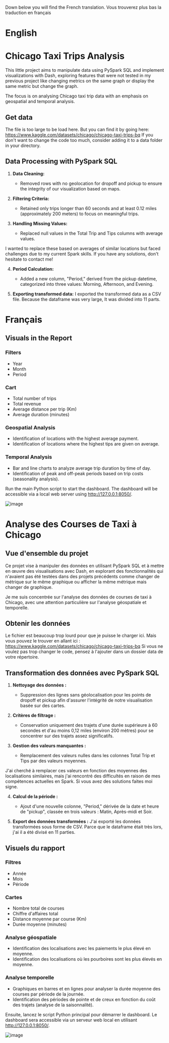 Down below you will find the French translation.
Vous trouverez plus bas la traduction en français
# English

# Chicago Taxi Trips Analysis

This little project aims to manipulate data using PySpark SQL and implement visualizations with Dash, exploring features that were not tested in my previous project like changing metrics on the same graph or display the same metric but change the graph. 

The focus is on analysing Chicago taxi trip data with an emphasis on geospatial and temporal analysis.

## Get data

The file is too large to be load here. But you can find it by going here: https://www.kaggle.com/datasets/chicago/chicago-taxi-trips-bq
If you don't want to change the code too much, consider adding it to a data folder in your directory.

## Data Processing with PySpark SQL

1. **Data Cleaning:**
   - Removed rows with no geolocation for dropoff and pickup to ensure the integrity of our visualization based on maps.

2. **Filtering Criteria:**
   - Retained only trips longer than 60 seconds and at least 0.12 miles (approximately 200 meters) to focus on meaningful trips.

3. **Handling Missing Values:**
   - Replaced null values in the Total Trip and Tips columns with average values. 

I wanted to replace these based on averages of similar locations but faced challenges due to my current Spark skills. If you have any solutions, don't hesitate to contact me!

4. **Period Calculation:**
   - Added a new column, "Period," derived from the pickup datetime, categorized into three values: Morning, Afternoon, and Evening.

5. **Exporting transformed data:**
   I exported the transformed data as a CSV file. Because the dataframe was very large, It was divided into 11 parts.
# Français

## Visuals in the Report

### Filters
- Year
- Month
- Period

### Cart
- Total number of trips
- Total revenue
- Average distance per trip (Km)
- Average duration (minutes)

### Geospatial Analysis
- Identification of locations with the highest average payment.
- Identification of locations where the highest tips are given on average.

### Temporal Analysis
- Bar and line charts to analyze average trip duration by time of day.
- Identification of peak and off-peak periods based on trip costs (seasonality analysis).

Run the main Python script to start the dashboard. The dashboard will be accessible via a local web server using http://127.0.0.1:8050/.

![image](https://github.com/user-attachments/assets/362d5046-8362-4031-a808-34324f9f5830)

# Analyse des Courses de Taxi à Chicago

## Vue d'ensemble du projet
Ce projet vise à manipuler des données en utilisant PySpark SQL et à mettre en œuvre des visualisations avec Dash, en explorant des fonctionnalités qui n'avaient pas été testées dans des projets précédents comme changer de métrique sur le même graphique ou afficher la même métrique mais changer de graphique.

Je me suis concentrée sur l'analyse des données de courses de taxi à Chicago, avec une attention particulière sur l'analyse géospatiale et temporelle.

## Obtenir les données

Le fichier est beaucoup trop lourd pour que je puisse le charger ici. Mais vous pouvez le trouver en allant ici : https://www.kaggle.com/datasets/chicago/chicago-taxi-trips-bq
Si vous ne voulez pas trop changer le code, pensez à l'ajouter dans un dossier data de votre répertoire.

## Transformation des données avec PySpark SQL

1. **Nettoyage des données :**
   - Suppression des lignes sans géolocalisation pour les points de dropoff et pickup afin d'assurer l'intégrité de notre visualisation basée sur des cartes.

2. **Critères de filtrage :**
   - Conservation uniquement des trajets d'une durée supérieure à 60 secondes et d'au moins 0,12 miles (environ 200 mètres) pour se concentrer sur des trajets assez significatifs.

3. **Gestion des valeurs manquantes :**
   - Remplacement des valeurs nulles dans les colonnes Total Trip et Tips par des valeurs moyennes.

J'ai cherché à remplacer ces valeurs en fonction des moyennes des localisations similaires, mais j'ai rencontré des difficultés en raison de mes compétences actuelles en Spark. Si vous avez des solutions faites moi signe.

4. **Calcul de la période :**
   - Ajout d'une nouvelle colonne, "Period," dérivée de la date et heure de "pickup", classée en trois valeurs : Matin, Après-midi et Soir.

5. **Export des données transformées :**
   J'ai exporté les données transformées sous forme de CSV. Parce que le dataframe était très lors, j'ai il a été divisé en 11 parties.

## Visuels du rapport

### Filtres
- Année
- Mois
- Période

### Cartes
- Nombre total de courses
- Chiffre d'affaires total
- Distance moyenne par course (Km)
- Durée moyenne (minutes)

### Analyse géospatiale
- Identification des localisations avec les paiements le plus élevé en moyenne.
- Identification des localisations où les pourboires sont les plus élevés en moyenne.

### Analyse temporelle
- Graphiques en barres et en lignes pour analyser la durée moyenne des courses par période de la journée.
- Identification des périodes de pointe et de creux en fonction du coût des trajets (analyse de la saisonnalité).

Ensuite, lancez le script Python principal pour démarrer le dashboard. Le dashboard sera accessible via un serveur web local en utilisant http://127.0.0.1:8050/.

![image](https://github.com/user-attachments/assets/96d8a2de-8c6a-4073-8daf-3185f0677a11)
